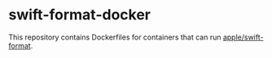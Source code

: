 # swift-format-docker

This repository contains Dockerfiles for containers that can run [apple/swift-format](https://github.com/apple/swift-format).
